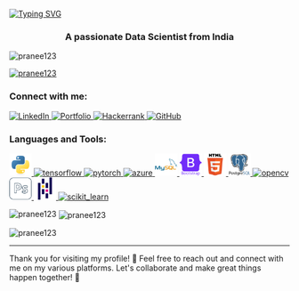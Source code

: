 [![Typing SVG](https://readme-typing-svg.herokuapp.com?font=Fira+Code&weight=600&size=25&pause=1000&color=FFBB8AED&width=435&lines=Hi...Myself+Praneeth+Goud)](https://git.io/typing-svg)
<h3 align="center">A passionate Data Scientist from India</h3>

<p align="left"> <img src="https://komarev.com/ghpvc/?username=pranee123&label=Profile%20views&color=0e75b6&style=flat" alt="pranee123" /> </p>

<p align="left"> <a href="https://github.com/ryo-ma/github-profile-trophy"><img src="https://github-profile-trophy.vercel.app/?username=pranee123" alt="pranee123" /></a> </p>

<h3 align="left">Connect with me:</h3>
<p align="left">
  <a href="https://www.linkedin.com/in/praneeth-goud-">
    <img src="https://img.shields.io/badge/LinkedIn-0077B5?style=flat&logo=linkedin&logoColor=white" alt="LinkedIn" width="40" />
  </a>
  <a href="https://pranee123.github.io/Portfolio/" target="_blank" rel="noreferrer">
    <img src="https://img.shields.io/badge/Portfolio-000000?style=flat&logo=github&logoColor=white" alt="Portfolio" width="40" />
  </a>
  <a href="https://www.hackerrank.com/profile/praneethgoud2510" target="_blank" rel="noreferrer">
    <img src="https://img.shields.io/badge/Hackerrank-2EC866?style=flat&logo=hackerrank&logoColor=white" alt="Hackerrank" width="40" />
  </a>
  <a href="https://github.com/pranee123" target="_blank" rel="noreferrer">
    <img src="https://img.shields.io/badge/GitHub-181717?style=flat&logo=github&logoColor=white" alt="GitHub" width="40" />
  </a>
</p>

<h3 align="left">Languages and Tools:</h3>
<p align="left">
  <a href="https://www.python.org" target="_blank" rel="noreferrer">
    <img src="https://raw.githubusercontent.com/devicons/devicon/master/icons/python/python-original.svg" alt="python" width="40" height="40"/>
  </a>
  <a href="https://www.tensorflow.org" target="_blank" rel="noreferrer">
    <img src="https://www.vectorlogo.zone/logos/tensorflow/tensorflow-icon.svg" alt="tensorflow" width="40" height="40"/>
  </a>
  <a href="https://pytorch.org/" target="_blank" rel="noreferrer">
    <img src="https://www.vectorlogo.zone/logos/pytorch/pytorch-icon.svg" alt="pytorch" width="40" height="40"/>
  </a>
  <a href="https://azure.microsoft.com/en-in/" target="_blank" rel="noreferrer">
    <img src="https://www.vectorlogo.zone/logos/microsoft_azure/microsoft_azure-icon.svg" alt="azure" width="40" height="40"/>
  </a>
  <a href="https://www.mysql.com/" target="_blank" rel="noreferrer">
    <img src="https://raw.githubusercontent.com/devicons/devicon/master/icons/mysql/mysql-original-wordmark.svg" alt="mysql" width="40" height="40"/>
  </a>
  <a href="https://getbootstrap.com" target="_blank" rel="noreferrer">
    <img src="https://raw.githubusercontent.com/devicons/devicon/master/icons/bootstrap/bootstrap-plain-wordmark.svg" alt="bootstrap" width="40" height="40"/>
  </a>
  <a href="https://www.w3.org/html/" target="_blank" rel="noreferrer">
    <img src="https://raw.githubusercontent.com/devicons/devicon/master/icons/html5/html5-original-wordmark.svg" alt="html5" width="40" height="40"/>
  </a>
  <a href="https://www.postgresql.org" target="_blank" rel="noreferrer">
    <img src="https://raw.githubusercontent.com/devicons/devicon/master/icons/postgresql/postgresql-original-wordmark.svg" alt="postgresql" width="40" height="40"/>
  </a>
  <a href="https://opencv.org/" target="_blank" rel="noreferrer">
    <img src="https://www.vectorlogo.zone/logos/opencv/opencv-icon.svg" alt="opencv" width="40" height="40"/>
  </a>
  <a href="https://www.photoshop.com/en" target="_blank" rel="noreferrer">
    <img src="https://raw.githubusercontent.com/devicons/devicon/master/icons/photoshop/photoshop-line.svg" alt="photoshop" width="40" height="40"/>
  </a>
  <a href="https://pandas.pydata.org/" target="_blank" rel="noreferrer">
    <img src="https://raw.githubusercontent.com/devicons/devicon/2ae2a900d2f041da66e950e4d48052658d850630/icons/pandas/pandas-original.svg" alt="pandas" width="40" height="40"/>
  </a>
  <a href="https://scikit-learn.org/" target="_blank" rel="noreferrer">
    <img src="https://upload.wikimedia.org/wikipedia/commons/0/05/Scikit_learn_logo_small.svg" alt="scikit_learn" width="40" height="40"/>
  </a>
</p>

<p><img align="left" src="https://github-readme-stats.vercel.app/api/top-langs?username=pranee123&show_icons=true&locale=en&layout=compact" alt="pranee123" /></p>

<p>&nbsp;<img align="center" src="https://github-readme-stats.vercel.app/api?username=pranee123&show_icons=true&locale=en" alt="pranee123" /></p>

<p><img align="center" src="https://github-readme-streak-stats.herokuapp.com/?user=pranee123&" alt="pranee123" /></p>

---

Thank you for visiting my profile! 🚀 Feel free to reach out and connect with me on my various platforms. Let's collaborate and make great things happen together! 🌟
